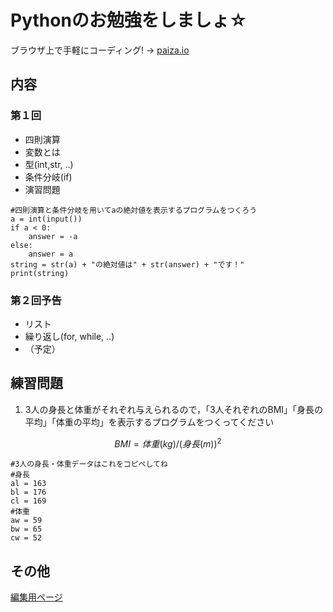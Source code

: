 # Pythonのお勉強をしましょ☆

ブラウザ上で手軽にコーディング! → [paiza.io](https://paiza.io/ja)  

## 内容
### 第１回
- 四則演算  
- 変数とは  
- 型(int,str, ..)  
- 条件分岐(if)  
- 演習問題  
```python3
#四則演算と条件分岐を用いてaの絶対値を表示するプログラムをつくろう
a = int(input())
if a < 0:
    answer = -a
else:
    answer = a
string = str(a) + "の絶対値は" + str(answer) + "です！"
print(string)
```
### 第２回予告
- リスト  
- 繰り返し(for, while, ..)
- （予定）


## 練習問題 
1. 3人の身長と体重がそれぞれ与えられるので，「3人それぞれのBMI」「身長の平均」「体重の平均」を表示するプログラムをつくってください  
```math
BMI = 体重(kg)/(身長(m))^2
```
```python3
#3人の身長・体重データはこれをコピペしてね
#身長
al = 163
bl = 176
cl = 169
#体重
aw = 59
bw = 65
cw = 52
```

## その他

 [編集用ページ](https://github.com/Ray-mech/learnPython/edit/master/index.md)
